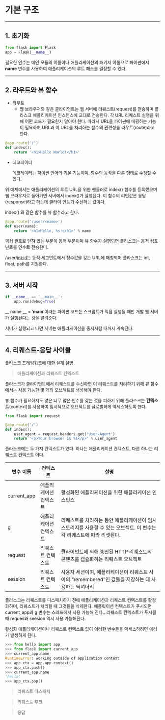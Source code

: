 # 기본 구조

---

## 1. 초기화

```python
from flask import Flask
app = Flask(__name__)
```

필요한 인수는 메인 모듈의 이름이나 애플리케이션의 패키지 이름으로 파이썬에서 **name** 변수를 사용하여 애플리케이션의 루트 패스를 결정할 수 있다.

---

## 2. 라우트와 뷰 함수

- 라우트
    - 웹 브라우저와 같은 클라이언트는 웹 서버에 리퀘스트(request)를 전송하며 플라스크 애플리케이션 인스턴스에 교대로 전송한다. 각 URL 리퀘스트 실행을 위해 어떤 코드가 필요한지 알아야 한다. 따라서 URL을 파이썬에 매핑하는 기능이 필요하며 URL과 이 URL을 처리하는 함수의 관련성을 라우트(route)라고 한다.

```python
@app.route('/')
def index():
	return '<h1>Hello World!</h1>'
```

- 데코레이터
    
    데코레이터는 파이썬 언어의 기본 기능이며, 함수의 동작을 다른 형태로 수정할 수 있다.
    

위 예제에서는 애플리케이션의 루트 URL을 위한 핸들러로 index() 함수를 등록했으며 웹 브라우저로 들어가면 서버에서 index()가 실행된다. 이 함수의 리턴값은 응답(response)라고 하는데 클라이 언트가 수신하는 값이다.

index() 와 같은 함수를 뷰 함수라고 한다.

```python
@app.route('/user/<name>')
def user(name):
	return '<h1>Hello, %s!</h1>' % name
```

꺽쇠 괄호로 닫혀 있는 부분이 동적 부분이며 뷰 함수가 실행되면 플라스크는 동적 컴포넌트를 인수로 전송한다.

/user/<int:id>는 동적 세그먼트에서 정수값을 갖는 URL에 매칭되며 플라스크는 int, float, path를 지원한다.

---

## 3. 서버 시작

```python
if __name__ == '__main__':
	app.run(debug=True)
```

__ name __ = ‘__main__’이라는 파이썬 코드는 스크립트가 직접 실행될 때만 개발 웹 서버가 실행된다는 것을 알려준다.

서버가 실행되고 나면 서버는 애플리케이션을 중지시킬 때까지 계속된다.

---

## 4. 리퀘스트-응답 사이클

플라스크 프레임워크에 대한 설계 설명

> 애플리케이션과 리퀘스트 컨텍스트
> 

플라스크가 클라이언트에서 리퀘스트를 수신하면 이 리퀘스트를 처리하기 위해 뷰 함수에서는 사용 가능한 몇 개의 오브젝트를 생성해야 한다.

뷰 함수가 필요하지도 않은 너무 많은 인수를 갖는 것을 피하기 위해 플라스크는 **컨텍스트**(context)를 사용하여 임시적으로 오브젝트를 글로벌하게 액세스하도록 한다.

```python
from flask import request

@app.route('/')
def index():
	user_agent = request.headers.get('User-Agent')
	return '<p>Your browser is %s</p>' % user_agent
```

플라스크에는 두 가지 컨텍스트가 있다. 하나는 애플리케이션 컨텍스트, 다른 하나는 리퀘스트 컨텍스트 이다.

| 변수 이름 | 컨텍스트 | 설명 |
| --- | --- | --- |
| current_app | 애플리케이션 컨텍스트 | 활성화된 애플리케이션을 위한 애플리케이션 인스턴스 |
| g | 애플리케이션 컨텍스트 | 리퀘스트를 처리하는 동안 애플리케이션이 임시 스토리지를 사용할 수 있는 오브젝트. 이 변수는 각 리퀘스트에 따라 리셋된다. |
| request | 리퀘스트 컨텍스트 | 클라이언트에 의해 송신된 HTTP 리퀘스트의 콘텐츠를 캡슐화하는 리퀘스트 오브젝트 |
| session | 리퀘스트 컨텍스트 | 사용자 세션이며, 애플리케이션이 리퀘스트 사이의 “remembered”인 값들을 저장하는 데 사용하는 딕셔너리 |

플라스크는 리퀘스트를 디스패치하기 전에 애플리케이션과 리퀘스트 컨텍스트를 활성화하며, 리퀘스트가 처리될 때 그것들을 삭제한다. 애플맄이션 컨텍스트가 푸시되면 current_app과 g 변수는 스레드에서 사용 가능해 진다.. 리퀘스트 컨텍스트가 푸시될 때 reques와 seesion 역시 사용 가능해진다.

활성화 애플리케이션이나 리퀘스트 컨텍스트 없이 이러한 변수들을 액세스하려면 에러가 발생하게 된다.

```python
>>> from hello import app
>>> from flask import current_app
>>> current_app.name
RuntimeError: working outside of application context
>>> app_ctx = app.app_context()
>>> app_ctx.push()
>>> current_app.name
'hello'
>>> app_ctx.pop()
```

> 리퀘스트 디스패치
> 

> 리퀘스트 후크
> 

> 응답
>